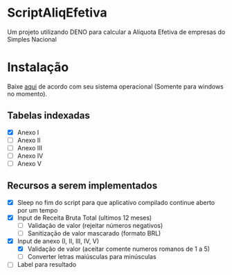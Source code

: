 # ScriptAliqEfetiva
Um projeto utilizando DENO para calcular a Alíquota Efetiva de empresas do Simples Nacional

# Instalação
Baixe [aqui](https://github.com/jeffersoncbd/script-aliq-efetiva/releases/latest) de acordo com seu sistema operacional (Somente para windows no momento).

## Tabelas indexadas
- [x] Anexo I
- [ ] Anexo II
- [ ] Anexo III
- [ ] Anexo IV
- [ ] Anexo V

## Recursos a serem implementados
- [x] Sleep no fim do script para que aplicativo compilado continue aberto por um tempo
- [x] Input de Receita Bruta Total (ultimos 12 meses)
  - [ ] Validação de valor (rejeitar números negativos)
  - [ ] Sanitização de valor mascarado (formato BRL)
- [x] Input de anexo (I, II, III, IV, V)
  - [x] Validação de valor (aceitar comente numeros romanos de 1 a 5)
  - [ ] Converter letras maiúsculas para minúsculas
- [ ] Label para resultado
